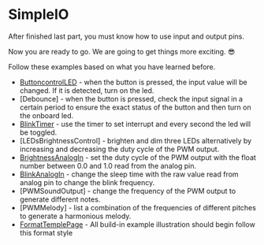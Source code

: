 # SimpleIO

After finished last part, you must know how to use input and output pins. 

Now you are ready to go. We are going to get things more exciting. 😎 

Follow these examples based on what you have learned before. 

* [ButtoncontrolLED](buttoncontrolled.md) - when the button is pressed, the input value will be changed. If it is detected, turn on the led.
* [Debounce] - when the button is pressed, check the input signal in a certain period to ensure the exact status of the button and then turn on the onboard led.
* [BlinkTimer](BlinkTimer.md) - use the timer to set interrupt and every second the led will be toggled.
* [LEDsBrightnessControl] - brighten and dim three LEDs alternatively by increasing and decreasing the duty cycle of the PWM output.
* [BrightnessAnalogIn](BrightnessAnalogIn.md) - set the duty cycle of the PWM output with the float number between 0.0 and 1.0 read from the analog pin.
* [BlinkAnalogIn](BlinkAnalogIn.md) - change the sleep time with the raw value read from analog pin to change the blink frequency.
* [PWMSoundOutput] - change the frequency of the PWM output to generate different notes.
* [PWMMelody] - list a combination of the frequencies of different pitches to generate a harmonious melody.
* [FormatTemplePage](FormatTemplePage.md) - All build-in example illustration should begin follow this format style